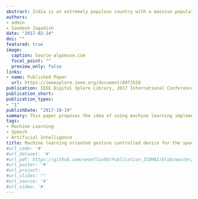 ```yaml
---
abstract: India is an extremely populous country with a massive population of 1+ billion residents, and inevitably also has a large proportion of people with disabilities in both rural and urban India. Speech impairment is common with people with hearing loss since birth. Among the total disabled population, about 27% have movement constraints and hence are confined to wheelchairs. This paper proposes the idea of using an AI-incorporated device to help such disabled populace. This device uses the standard principles of Internet-of-things(IoT) fetching data from g-sensors from hand gloves worn by an individual and converting this into speech output. Another use-case for the device could be to help the movement-impaired population by programming a pick and place bot using the same pipeline. The core model behind the device is an artificial neural network - LVQ algorithm to run a multi-class classification algorithm. The basic objective is to use g-sensor data and map a set of input vectors to a specific label which further initiates a bot action or produces a speech response. 
authors:
- admin
- Sandesh Jagadish
date: "2017-02-24"
doi: ""
featured: true
image:
  caption: Source-algomuse.com
  focal_point: ""
  preview_only: false
links:
- name: Published Paper
  url: https://ieeexplore.ieee.org/document/8073528
publication: IEEE Digital Xplore Library, 2017 International Conference on Data Management, Analytics and Innovation (ICDMAI)
publication_short: 
publication_types:
- "1"
publishDate: "2017-10-19"
summary: This paper proposes the idea of using machine learning implementation to develop a device that can benefit the speech and motion constrained population. Gesture control plays an essential role in order to convert the sensor data into speech output or operating a pick and place bot for the motion constrained.
tags:
- Machine Learning
- Speech
- Artificial Intelligence
title: Machine learning oriented gesture controlled device for the speech and motion impaired, ICDMAI'17, Pune, India
#url_code: '#'
#url_dataset: '#'
#url_pdf: https://github.com/neonflux56/Publication_ICDMAI/blob/master/ICDMAI_2017_paper.pdf
#url_poster: '#'
#url_project: 
#url_slides: ""
#url_source: '#'
#url_video: '#'
---
```



